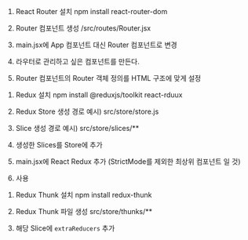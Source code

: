 <!-- React Router -->
1. React Router 설치
npm install react-router-dom

2. Router 컴포넌트 생성
/src/routes/Router.jsx

3. main.jsx에 App 컴포넌트 대신 Router 컴포넌트로 변경

4. 라우터로 관리하고 싶은 컴포넌트를 만든다.

5. Router 컴포넌트의 Router 객체 정의를 HTML 구조에 맞게 설정 

<!-- Redux -->
<!-- 상태 관리 라이브러리, 중앙 집중식 상태관리 패턴 구현 -->
1. Redux 설치 
npm install @reduxjs/toolkit react-rduux

2. Redux Store 생성
경로 예시) src/store/store.js

3. Slice 생성 
경로 예시) src/store/slices/**

4. 생성한 Slices를 Store에 추가 

5. main.jsx에 React Redux <provider> 추가 (StrictMode를 제외한 최상위 컴포넌트 일 것)

6. 사용 

<!-- Redux Thunk -->
1. Redux Thunk 설치 
npm install redux-thunk

2. Redux Thunk 파일 생성
src/store/thunks/**

3. 해당 Slice에 `extraReducers` 추가